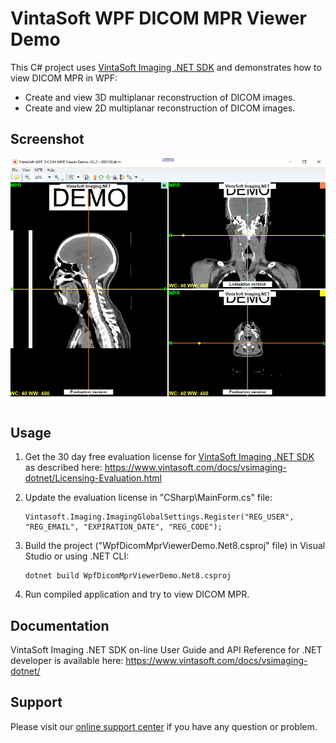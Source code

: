 # VintaSoft WPF DICOM MPR Viewer Demo

This C# project uses <a href="https://www.vintasoft.com/vsimaging-dotnet-index.html">VintaSoft Imaging .NET SDK</a> and demonstrates how to view DICOM MPR in WPF:
* Create and view 3D multiplanar reconstruction of DICOM images.
* Create and view 2D multiplanar reconstruction of DICOM images.


## Screenshot
<img src="vintasoft-wpf-dicom-mpr-viewer-demo.png" title="VintaSoft WPF DICOM MPR Viewer Demo">


## Usage
1. Get the 30 day free evaluation license for <a href="https://www.vintasoft.com/vsimaging-dotnet-index.html" target="_blank">VintaSoft Imaging .NET SDK</a> as described here: <a href="https://www.vintasoft.com/docs/vsimaging-dotnet/Licensing-Evaluation.html" target="_blank">https://www.vintasoft.com/docs/vsimaging-dotnet/Licensing-Evaluation.html</a>

2. Update the evaluation license in "CSharp\MainForm.cs" file:
   ```
   Vintasoft.Imaging.ImagingGlobalSettings.Register("REG_USER", "REG_EMAIL", "EXPIRATION_DATE", "REG_CODE");
   ```

3. Build the project ("WpfDicomMprViewerDemo.Net8.csproj" file) in Visual Studio or using .NET CLI:
   ```
   dotnet build WpfDicomMprViewerDemo.Net8.csproj
   ```

4. Run compiled application and try to view DICOM MPR.


## Documentation
VintaSoft Imaging .NET SDK on-line User Guide and API Reference for .NET developer is available here: https://www.vintasoft.com/docs/vsimaging-dotnet/


## Support
Please visit our <a href="https://myaccount.vintasoft.com/">online support center</a> if you have any question or problem.

